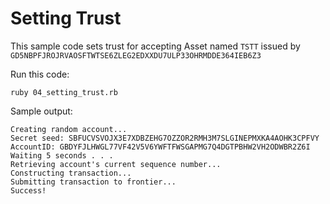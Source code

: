 # Setting Trust
This sample code sets trust for accepting Asset named `TSTT` issued by `GD5NBPFJROJRVAOSFTWTSE6ZLEG2EDXXDU7ULP33OHRMDDE364IEB6Z3`

Run this code:

    ruby 04_setting_trust.rb

Sample output:

    Creating random account...
    Secret seed: SBFUCVSVOJX3E7XDBZEHG7OZZOR2RMH3M7SLGINEPMXKA4AOHK3CPFVY
    AccountID: GBDYFJLHWGL77VF42V5V6YWFTFWSGAPMG7Q4DGTPBHW2VH2ODWBR2Z6I
    Waiting 5 seconds . . . 
    Retrieving account's current sequence number...
    Constructing transaction...
    Submitting transaction to frontier...
    Success!